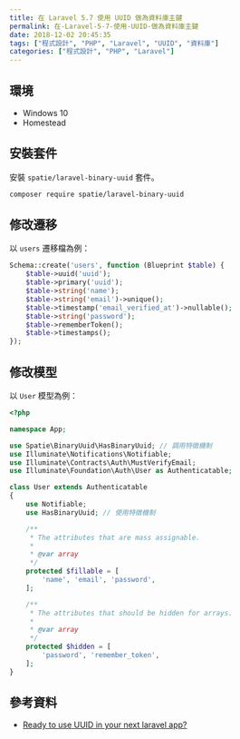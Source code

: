 ```yaml
---
title: 在 Laravel 5.7 使用 UUID 做為資料庫主鍵
permalink: 在-Laravel-5-7-使用-UUID-做為資料庫主鍵
date: 2018-12-02 20:45:35
tags: ["程式設計", "PHP", "Laravel", "UUID", "資料庫"]
categories: ["程式設計", "PHP", "Laravel"]
---
```


## 環境

- Windows 10
- Homestead

## 安裝套件

安裝 `spatie/laravel-binary-uuid` 套件。

```BASH
composer require spatie/laravel-binary-uuid
```

## 修改遷移

以 `users` 遷移檔為例：

```PHP
Schema::create('users', function (Blueprint $table) {
    $table->uuid('uuid');
    $table->primary('uuid');
    $table->string('name');
    $table->string('email')->unique();
    $table->timestamp('email_verified_at')->nullable();
    $table->string('password');
    $table->rememberToken();
    $table->timestamps();
});
```

## 修改模型

以 `User` 模型為例：

```PHP
<?php

namespace App;

use Spatie\BinaryUuid\HasBinaryUuid; // 調用特徵機制
use Illuminate\Notifications\Notifiable;
use Illuminate\Contracts\Auth\MustVerifyEmail;
use Illuminate\Foundation\Auth\User as Authenticatable;

class User extends Authenticatable
{
    use Notifiable;
    use HasBinaryUuid; // 使用特徵機制

    /**
     * The attributes that are mass assignable.
     *
     * @var array
     */
    protected $fillable = [
        'name', 'email', 'password',
    ];

    /**
     * The attributes that should be hidden for arrays.
     *
     * @var array
     */
    protected $hidden = [
        'password', 'remember_token',
    ];
}
```

## 參考資料

- [Ready to use UUID in your next laravel app?](https://www.qcode.in/ready-to-use-uuid-in-your-next-laravel-app/)
